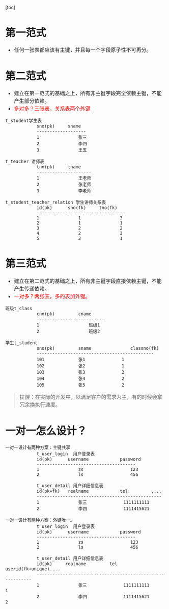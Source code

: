 [toc]
<font size=3>
# 第一范式
- 任何一张表都应该有主键，并且每一个字段原子性不可再分。

# 第二范式
- 建立在第一范式的基础之上，所有非主键字段完全依赖主键，不能产生部分依赖。
- <font color=red>多对多？三张表，关系表两个外键</font>
```
t_student学生表
			sno(pk)		sname
			-------------------
			1				张三
			2				李四
			3				王五

t_teacher 讲师表
			tno(pk)		tname
			---------------------
			1				王老师
			2				张老师
			3				李老师

t_student_teacher_relation 学生讲师关系表
			id(pk)		sno(fk)		tno(fk)
			----------------------------------
			1				1				3
			2				1				1
			3				2				2
			4				2				3
			5				3				1
```

# 第三范式
- 建立在第二范式的基础之上，所有非主键字段直接依赖主键，不能产生传递依赖。
- <font color=red>一对多？两张表，多的表加外键。</font>
```
班级t_class
			cno(pk)			cname
			--------------------------
			1					班级1
			2					班级2

学生t_student
			sno(pk)			sname				classno(fk)
			---------------------------------------------
			101				张1				1
			102				张2				1
			103				张3				2
			104				张4				2
			105				张5				2
```
> 提醒：在实际的开发中，以满足客户的需求为主，有的时候会拿冗余换执行速度。

# 一对一怎么设计？
```
一对一设计有两种方案：主键共享
			t_user_login  用户登录表
			id(pk)		username			password
			--------------------------------------
			1				zs					123
			2				ls					456

			t_user_detail 用户详细信息表
			id(pk+fk)	realname			tel			....
			------------------------------------------------
			1				张三				1111111111
			2				李四				1111415621

一对一设计有两种方案：外键唯一。
			t_user_login  用户登录表
			id(pk)		username			password
			--------------------------------------
			1				zs					123
			2				ls					456

			t_user_detail 用户详细信息表
			id(pk)	   realname			tel				userid(fk+unique)....
			-----------------------------------------------------------
			1				张三				1111111111		1
			2				李四				1111415621		2
			

```




















    
</font>